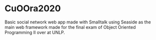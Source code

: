 # CuOOra2020

Basic social network web app made with Smalltalk using Seaside as the main web framework made for the final exam of Object Oriented Programming II over at UNLP.
